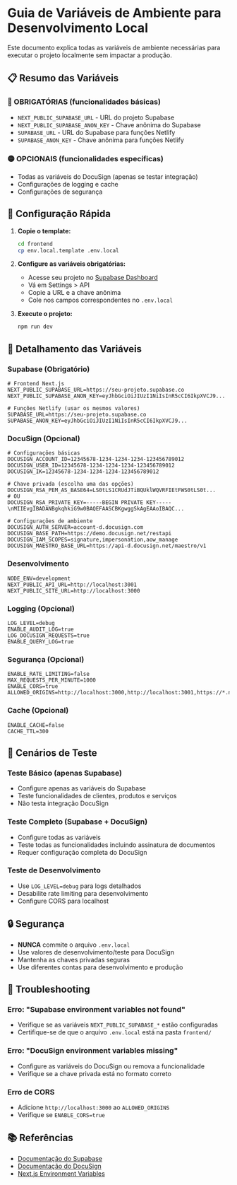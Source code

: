 # Guia de Variáveis de Ambiente para Desenvolvimento Local

Este documento explica todas as variáveis de ambiente necessárias para executar o projeto localmente sem impactar a produção.

## 📋 Resumo das Variáveis

### 🔴 OBRIGATÓRIAS (funcionalidades básicas)
- `NEXT_PUBLIC_SUPABASE_URL` - URL do projeto Supabase
- `NEXT_PUBLIC_SUPABASE_ANON_KEY` - Chave anônima do Supabase
- `SUPABASE_URL` - URL do Supabase para funções Netlify
- `SUPABASE_ANON_KEY` - Chave anônima para funções Netlify

### 🟡 OPCIONAIS (funcionalidades específicas)
- Todas as variáveis do DocuSign (apenas se testar integração)
- Configurações de logging e cache
- Configurações de segurança

## 🚀 Configuração Rápida

1. **Copie o template:**
   ```bash
   cd frontend
   cp env.local.template .env.local
   ```

2. **Configure as variáveis obrigatórias:**
   - Acesse seu projeto no [Supabase Dashboard](https://supabase.com/dashboard)
   - Vá em Settings > API
   - Copie a URL e a chave anônima
   - Cole nos campos correspondentes no `.env.local`

3. **Execute o projeto:**
   ```bash
   npm run dev
   ```

## 📝 Detalhamento das Variáveis

### Supabase (Obrigatório)
```env
# Frontend Next.js
NEXT_PUBLIC_SUPABASE_URL=https://seu-projeto.supabase.co
NEXT_PUBLIC_SUPABASE_ANON_KEY=eyJhbGciOiJIUzI1NiIsInR5cCI6IkpXVCJ9...

# Funções Netlify (usar os mesmos valores)
SUPABASE_URL=https://seu-projeto.supabase.co
SUPABASE_ANON_KEY=eyJhbGciOiJIUzI1NiIsInR5cCI6IkpXVCJ9...
```

### DocuSign (Opcional)
```env
# Configurações básicas
DOCUSIGN_ACCOUNT_ID=12345678-1234-1234-1234-123456789012
DOCUSIGN_USER_ID=12345678-1234-1234-1234-123456789012
DOCUSIGN_IK=12345678-1234-1234-1234-123456789012

# Chave privada (escolha uma das opções)
DOCUSIGN_RSA_PEM_AS_BASE64=LS0tLS1CRUdJTiBQUklWQVRFIEtFWS0tLS0t...
# OU
DOCUSIGN_RSA_PRIVATE_KEY=-----BEGIN PRIVATE KEY-----\nMIIEvgIBADANBgkqhkiG9w0BAQEFAASCBKgwggSkAgEAAoIBAQC...

# Configurações de ambiente
DOCUSIGN_AUTH_SERVER=account-d.docusign.com
DOCUSIGN_BASE_PATH=https://demo.docusign.net/restapi
DOCUSIGN_IAM_SCOPES=signature,impersonation,aow_manage
DOCUSIGN_MAESTRO_BASE_URL=https://api-d.docusign.net/maestro/v1
```

### Desenvolvimento
```env
NODE_ENV=development
NEXT_PUBLIC_API_URL=http://localhost:3001
NEXT_PUBLIC_SITE_URL=http://localhost:3000
```

### Logging (Opcional)
```env
LOG_LEVEL=debug
ENABLE_AUDIT_LOG=true
LOG_DOCUSIGN_REQUESTS=true
ENABLE_QUERY_LOG=true
```

### Segurança (Opcional)
```env
ENABLE_RATE_LIMITING=false
MAX_REQUESTS_PER_MINUTE=1000
ENABLE_CORS=true
ALLOWED_ORIGINS=http://localhost:3000,http://localhost:3001,https://*.netlify.app
```

### Cache (Opcional)
```env
ENABLE_CACHE=false
CACHE_TTL=300
```

## 🧪 Cenários de Teste

### Teste Básico (apenas Supabase)
- Configure apenas as variáveis do Supabase
- Teste funcionalidades de clientes, produtos e serviços
- Não testa integração DocuSign

### Teste Completo (Supabase + DocuSign)
- Configure todas as variáveis
- Teste todas as funcionalidades incluindo assinatura de documentos
- Requer configuração completa do DocuSign

### Teste de Desenvolvimento
- Use `LOG_LEVEL=debug` para logs detalhados
- Desabilite rate limiting para desenvolvimento
- Configure CORS para localhost

## 🔒 Segurança

- **NUNCA** commite o arquivo `.env.local`
- Use valores de desenvolvimento/teste para DocuSign
- Mantenha as chaves privadas seguras
- Use diferentes contas para desenvolvimento e produção

## 🐛 Troubleshooting

### Erro: "Supabase environment variables not found"
- Verifique se as variáveis `NEXT_PUBLIC_SUPABASE_*` estão configuradas
- Certifique-se de que o arquivo `.env.local` está na pasta `frontend/`

### Erro: "DocuSign environment variables missing"
- Configure as variáveis do DocuSign ou remova a funcionalidade
- Verifique se a chave privada está no formato correto

### Erro de CORS
- Adicione `http://localhost:3000` ao `ALLOWED_ORIGINS`
- Verifique se `ENABLE_CORS=true`

## 📚 Referências

- [Documentação do Supabase](https://supabase.com/docs)
- [Documentação do DocuSign](https://developers.docusign.com/)
- [Next.js Environment Variables](https://nextjs.org/docs/basic-features/environment-variables)
